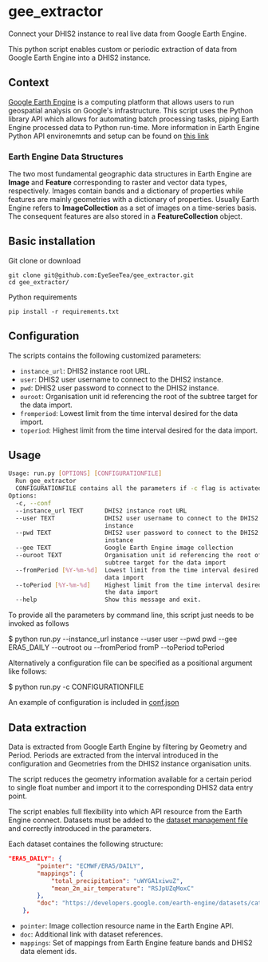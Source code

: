 # gee_extractor
Connect your DHIS2 instance to real live data from Google Earth Engine.

This python script enables custom or periodic extraction of data from Google Earth Engine into a DHIS2 instance.

## Context

[Google Earth Engine](https://earthengine.google.com/) is a computing platform that allows users to run geospatial analysis on Google's infrastructure. This script uses the Python library API which allows for automating batch processing tasks, piping Earth Engine processed data to Python run-time. More information in Earth Engine Python API environemnts and setup can be found on [this link](https://developers.google.com/earth-engine/python_install)

### Earth Engine Data Structures

The two most fundamental geographic data structures in Earth Engine are **Image** and **Feature** corresponding to raster and vector data types, respectively. Images contain bands and a dictionary of properties while features are mainly geometries with a dictionary of properties. Usually Earth Engine refers to **ImageCollection** as a set of images on a time-series basis. The consequent features are also stored in a **FeatureCollection** object.

## Basic installation
Git clone or download
~~~~~~
git clone git@github.com:EyeSeeTea/gee_extractor.git
cd gee_extractor/
~~~~~~
Python requirements
~~~~~~
pip install -r requirements.txt
~~~~~~

## Configuration

The scripts contains the following customized parameters:

* ``instance_url``: DHIS2 instance root URL.
* ``user``: DHIS2 user username to connect to the DHIS2 instance.
* ``pwd``: DHIS2 user password to connect to the DHIS2 instance.
* ``ouroot``: Organisation unit id referencing the root of the subtree target for the data import.
* ``fromperiod``: Lowest limit from the time interval desired for the data import.
* ``toperiod``: Highest limit from the time interval desired for the data import.

## Usage
```bash
Usage: run.py [OPTIONS] [CONFIGURATIONFILE]
  Run gee_extractor
  CONFIGURATIONFILE contains all the parameters if -c flag is activated
Options:
  -c, --conf
  --instance_url TEXT      DHIS2 instance root URL
  --user TEXT              DHIS2 user username to connect to the DHIS2
                           instance
  --pwd TEXT               DHIS2 user password to connect to the DHIS2
                           instance
  --gee TEXT               Google Earth Engine image collection
  --ouroot TEXT            Organisation unit id referencing the root of the
                           subtree target for the data import
  --fromPeriod [%Y-%m-%d]  Lowest limit from the time interval desired for the
                           data import
  --toPeriod [%Y-%m-%d]    Highest limit from the time interval desired for
                           the data import
  --help                   Show this message and exit.
```


To provide all the parameters by command line, this script just needs to be invoked as follows

$ python run.py --instance_url instance --user user --pwd pwd --gee ERA5_DAILY --outroot ou --fromPeriod fromP --toPeriod toPeriod

Alternatively a configuration file can be specified as a positional argument like follows:

$ python run.py -c CONFIGURATIONFILE

An example of configuration is included in [conf.json](./conf.json)

## Data extraction

Data is extracted from Google Earth Engine by filtering by Geometry and Period.
Periods are extracted from the interval introduced in the configuration and Geometries from the DHIS2 instance organisation units.

The script reduces the geometry information available for a certain period to single float number and import it to the corresponding DHIS2 data entry point.

The script enables full flexibility into which API resource from the Earth Engine connect. Datasets must be added to the [dataset management file](./logic/datasets.py) and correctly introduced in the parameters.

Each dataset containes the following structure:

```json
"ERA5_DAILY": {
        "pointer": "ECMWF/ERA5/DAILY",
        "mappings": {
            "total_precipitation": "uWYGA1xiwuZ",
            "mean_2m_air_temperature": "RSJpUZqMoxC"
        },
        "doc": "https://developers.google.com/earth-engine/datasets/catalog/ECMWF_ERA5_DAILY",
    },
```

* ``pointer``: Image collection resource name in the Earth Engine API.
* ``doc``: Additional link with dataset references.
* ``mappings``: Set of mappings from Earth Engine feature bands and DHIS2 data element ids.
